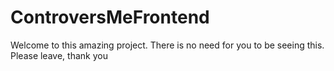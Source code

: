 # ControversMeFrontend
Welcome to this amazing project. There is no need for you to be seeing this. Please leave, thank you
